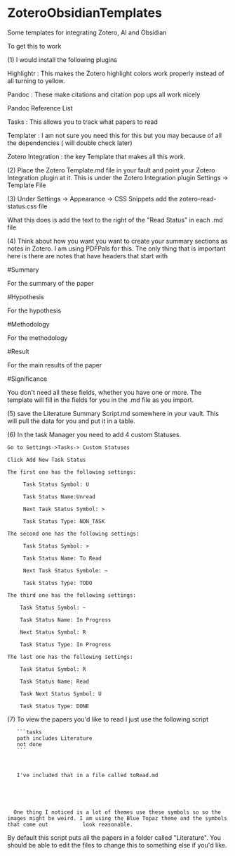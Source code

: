 # ZoteroObsidianTemplates
Some templates for integrating Zotero, AI and Obsidian

To get this to work 

(1) I would install the following plugins

  Highlightr         : This makes the Zotero highlight colors work properly instead of all turning to yellow.  
  
  Pandoc             : These make citations and citation pop ups all work nicely
  
  Pandoc Reference List 
  
  Tasks              : This allows you to track what papers to read
  
  Templater          : I am not sure you need this for this but you may because of all the dependencies ( will double check later)
  
  Zotero Integration : the key Template that makes all this work.


(2) Place the Zotero Template.md file in your fault and point your Zotero Integration plugin at it.
    This is under the Zotero Integration plugin Settings -> Template File

    
(3) Under Settings -> Appearance -> CSS Snippets  add the zotero-read-status.css file
    
What this does is add the text to the right of the "Read Status" in each .md file

(4) Think about how you want you want to create your summary sections as notes in Zotero. I am using PDFPals for this.
The only thing that is important here is there are notes that have headers that start with

  #Summary
  
  For the summary of the paper
  
  #Hypothesis
  
  For the hypothesis
  
  #Methodology
  
  For the methodology
  
  #Result
  
  For the main results of the paper
  
  #Significance
  

You don't need all these fields, whether you have one or more. The template will fill in the fields for you in the .md file as you import.

 (5) save the Literature Summary Script.md somewhere in your vault. This will pull the data for you and put it in a table.

 (6) In the task Manager you need to add 4 custom Statuses.
  
    Go to Settings->Tasks-> Custom Statuses

    Click Add New Task Status

    The first one has the following settings:

         Task Status Symbol: U 

         Task Status Name:Unread

         Next Task Status Symbol: >

         Task Status Type: NON_TASK

    The second one has the following settings:

         Task Status Symbol: >

         Task Status Name: To Read

         Next Task Status Symbole: ~

         Task Status Type: TODO

    The third one has the following settings:

        Task Status Symbol: ~

        Task Status Name: In Progress

        Next Status Symbol: R

        Task Status Type: In Progress

    The last one has the following settings:

        Task Status Symbol: R

        Task Status Name: Read

        Task Next Status Symbol: U

        Task Status Type: DONE

  (7)  To view the papers you'd like to read I just use the following script
     
       ```tasks
       path includes Literature
       not done
       ```



       I've included that in a file called toRead.md





      One thing I noticed is a lot of themes use these symbols so so the images might be weird. I am using the Blue Topaz theme and the symbols that come out           look reasonable.
 
































By default this script puts all the papers in a folder called "Literature". You should be able to edit the files to change this to something else if you'd like. 














